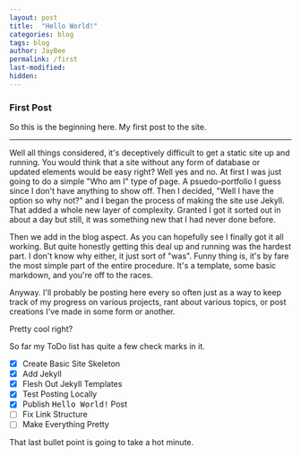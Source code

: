 ```yaml
---
layout: post
title:  "Hello World!"
categories: blog
tags: blog
author: JayBee
permalink: /first
last-modified:
hidden:
---
```


### First Post 
So this is the beginning here. My first post to the site.
<hr>
Well all things considered, it's deceptively difficult to get a static site up and running. You would think that a site without any form of database or updated elements would be easy right? Well yes and no. At first I was just going to do a simple "Who am I" type of page. A psuedo-portfolio I guess since I don't have anything to show off. Then I decided, "Well I have the option so why not?" and I began the process of making the site use Jekyll. That added a whole new layer of complexity. Granted I got it sorted out in about a day but still, it was something new that I had never done before.

Then we add in the blog aspect. As you can hopefully see I finally got it all working. But quite honestly getting this deal up and running was the hardest part. I don't know why either, it just sort of "was". Funny thing is, it's by fare the most simple part of the entire procedure. It's a template, some basic markdown, and you're off to the races.

Anyway. I'll probably be posting here every so often just as a way to keep track of my progress on various projects, rant about various topics, or post creations I've made in some form or another.

Pretty cool right?

So far my ToDo list has quite a few check marks in it. 
- [x] Create Basic Site Skeleton
- [x] Add Jekyll
- [x] Flesh Out Jekyll Templates
- [x] Test  Posting Locally 
- [x] Publish <samp>Hello World!</samp> Post
- [ ] Fix Link Structure
- [ ] Make Everything Pretty

That last bullet point is going to take a hot minute.